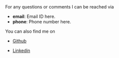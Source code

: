 

&nbsp;

For any questions or comments I can be reached via

* **email**: Email ID here.
* **phone**: Phone number here.

You can also find me on

- [Github](https://github.com/andaleebr)

- [Linkedin](https://www.linkedin.com/in/andaleeb-rahman2312)

